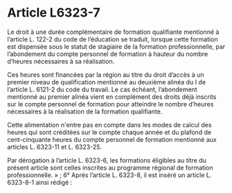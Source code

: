 # Article L6323-7

Le droit à une durée complémentaire de formation qualifiante mentionné à l’article L. 122-2 du code de l’éducation se traduit, lorsque cette formation est dispensée sous le statut de stagiaire de la formation professionnelle, par l’abondement du compte personnel de formation à hauteur du nombre d’heures nécessaires à sa réalisation.

Ces heures sont financées par la région au titre du droit d’accès à un premier niveau de qualification mentionné au deuxième alinéa du I de l’article L. 6121-2 du code du travail. Le cas échéant, l’abondement mentionné au premier alinéa vient en complément des droits déjà inscrits sur le compte personnel de formation pour atteindre le nombre d’heures nécessaires à la réalisation de la formation qualifiante.

Cette alimentation n'entre pas en compte dans les modes de calcul des heures qui sont créditées sur le compte chaque année et du plafond de cent-cinquante heures du compte personnel de formation mentionné aux articles L. 6323-11 et L. 6323-25.

Par dérogation à l’article L. 6323-6, les formations éligibles au titre du présent article sont celles inscrites au programme régional de formation professionnelle. » ; 6° Après l’article L. 6323-8, il est inséré un article L. 6323-8-1 ainsi rédigé :
